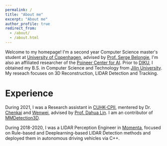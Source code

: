 ```yaml
---
permalink: /
title: "About me"
excerpt: "About me"
author_profile: true
redirect_from: 
  - /about/
  - /about.html
---
```


Welcome to my homepage! I'm a second year Computer Science master's student at [University of Copenhagen](https://www.ku.dk/english/), advised by [Prof. Serge Belongie](https://sergebelongie.github.io), I'm also an affiliated researcher of the [Poineer Center for AI](https://di.ku.dk/ai-centre). Prior to [DIKU](https://di.ku.dk/english/), I obtained my B.S. in Computer Science and Technology from [Jilin University](http://global.jlu.edu.cn). My reseach focuses on 3D Reconstruction, LIDAR Detection and Tracking.

Experience
======
During 2021, I was a Research assistant in [CUHK-CPII](https://www.cuhk.edu.hk/english/research/innohk-centres/perceptual-and-interactive-intelligence.html), mentered by Dr. [Chenkai](http://chenkai.site) and [Wenwei](http://zhangwenwei.cn), advised by [Prof. Dahua Lin](http://dahua.site). I am an contributor of [MMDetection3D](https://github.com/open-mmlab/mmdetection3d).

During 2018-2020, I was a LIDAR Perception Engineer in [Momenta](https://www.momenta.cn), focused on Rule-based and Deeplearning-based LIDAR Detection methods and deployed them in autonomous driving vehicles via C++.